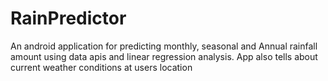 # RainPredictor

An android application for predicting monthly, seasonal and Annual rainfall amount using data apis and linear regression analysis.
App also tells about current weather conditions at users location
